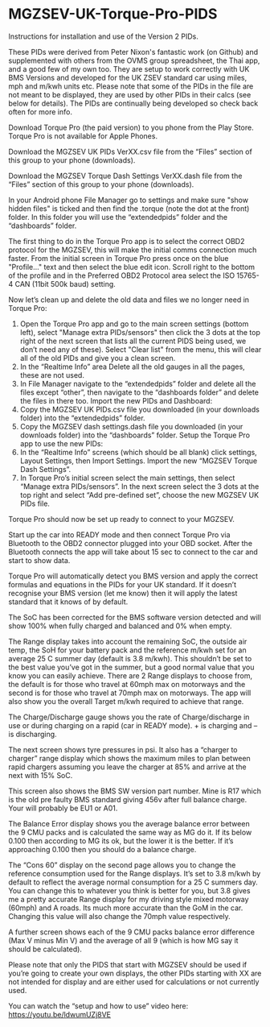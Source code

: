 # MGZSEV-UK-Torque-Pro-PIDS

Instructions for installation and use of the Version 2 PIDs.

These PIDs were derived from Peter Nixon's fantastic work (on Github) and supplemented with others from the OVMS group spreadsheet, the Thai app, and a good few of my own too. They are setup to work correctly with UK BMS Versions and developed for the UK ZSEV standard car using miles, mph and m/kwh units etc. Please note that some of the PIDs in the file are not meant to be displayed, they are used by other PIDs in their calcs (see below for details). The PIDs are continually being developed so check back often for more info.

Download Torque Pro (the paid version) to you phone from the Play Store.  Torque Pro is not available for Apple Phones.

Download the MGZSEV UK PIDs VerXX.csv file from the “Files” section of this group to your phone (downloads).

Download the MGZSEV Torque Dash Settings VerXX.dash file from the “Files” section of this group to your phone (downloads).

In your Android phone File Manager go to settings and make sure "show hidden files" is ticked and then find the .torque (note the dot at the front) folder.  In this folder you will use the “extendedpids” folder and the “dashboards” folder.

The first thing to do in the Torque Pro app is to select the correct OBD2 protocol for the MGZSEV, this will make the initial comms connection much faster. From the initial screen in Torque Pro press once on the blue "Profile..." text and then select the blue edit icon. Scroll right to the bottom of the profile and in the Preferred OBD2 Protocol area select the ISO 15765-4 CAN (11bit 500k baud) setting.

Now let’s clean up and delete the old data and files we no longer need in Torque Pro: 
1.	Open the Torque Pro app and go to the main screen settings (bottom left), select "Manage extra PIDs/sensors" then click the 3 dots at the top right of the next screen that lists all the current PIDS being used, we don’t need any of these). Select "Clear list" from the menu, this will clear all of the old PIDs and give you a clean screen.
2.	In the “Realtime Info” area Delete all the old gauges in all the pages, these are not used.
3.	In File Manager navigate to the “extendedpids” folder and delete all the files except “other”, then navigate to the “dashboards folder” and delete the files in there too. 
Import the new PIDs and Dashboard:
1.	Copy the MGZSEV UK PIDs.csv file you downloaded (in your downloads folder) into the “extendedpids” folder.
2.	Copy the MGZSEV dash settings.dash file you downloaded (in your downloads folder) into the “dashboards” folder.
Setup the Torque Pro app to use the new PIDs:
1.	In the “Realtime Info” screens (which should be all blank) click settings, Layout Settings, then Import Settings.  Import the new “MGZSEV Torque Dash Settings”.
2.	In Torque Pro’s initial screen select the main settings, then select “Manage extra PIDs/sensors”.  In the next screen select the 3 dots at the top right and select “Add pre-defined set”, choose the new MGZSEV UK PIDs file.

Torque Pro should now be set up ready to connect to your MGZSEV.

Start up the car into READY mode and then connect Torque Pro via Bluetooth to the OBD2 connector plugged into your OBD socket.  After the Bluetooth connects the app will take about 15 sec to connect to the car and start to show data.

Torque Pro will automatically detect you BMS version and apply the correct formulas and equations in the PIDs for your UK standard. If it doesn’t recognise your BMS version (let me know) then it will apply the latest standard that it knows of by default.

The SoC has been corrected for the BMS software version detected and will show 100% when fully charged and balanced and 0% when empty.

The Range display takes into account the remaining SoC, the outside air temp, the SoH for your battery pack and the reference m/kwh set for an average 25 C summer day (default is 3.8 m/kwh).  This shouldn’t be set to the best value you’ve got in the summer, but a good normal value that you know you can easily achieve.  There are 2 Range displays to choose from, the default is for those who travel at 60mph max on motorways and the second is for those who travel at 70mph max on motorways. The app will also show you the overall Target m/kwh required to achieve that range.

The Charge/Discharge gauge shows you the rate of Charge/discharge in use or during charging on a rapid (car in READY mode). + is charging and – is discharging.

The next screen shows tyre pressures in psi.  It also has a “charger to charger” range display which shows the maximum miles to plan between rapid chargers assuming you leave the charger at 85% and arrive at the next with 15% SoC.

This screen also shows the BMS SW version part number.  Mine is R17 which is the old pre faulty BMS standard giving 456v after full balance charge. Your will probably be EU1 or A01.

The Balance Error display shows you the average balance error between the 9 CMU packs and is calculated the same way as MG do it. If its below 0.100 then according to MG its ok, but the lower it is the better.  If it’s approaching 0.100 then you should do a balance charge.

The “Cons 60” display on the second page allows you to change the reference consumption used for the Range displays.  It’s set to 3.8 m/kwh by default to reflect the average normal consumption for a 25 C summers day.  You can change this to whatever you think is better for you, but 3.8 gives me a pretty accurate Range display for my driving style mixed motorway (60mph) and A roads. Its much more accurate than the GoM in the car. Changing this value will also change the 70mph value respectively.

A further screen shows each of the 9 CMU packs balance error difference (Max V minus Min V) and the average of all 9 (which is how MG say it should be calculated).

Please note that only the PIDS that start with MGZSEV should be used if you’re going to create your own displays, the other PIDs starting with XX are not intended for display and are either used for calculations or not currently used.

You can watch the “setup and how to use” video here:   https://youtu.be/ldwumUZj8VE

